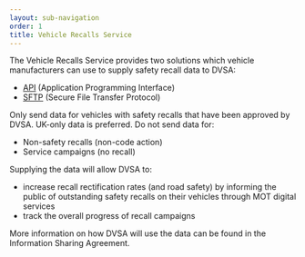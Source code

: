 ```yaml
---
layout: sub-navigation
order: 1
title: Vehicle Recalls Service
---
```

The Vehicle Recalls Service provides two solutions which vehicle manufacturers can use to supply safety recall data to DVSA:

- [API](/api/) (Application Programming Interface)
- [SFTP](/sftp/) (Secure File Transfer Protocol)

Only send data for vehicles with safety recalls that have been approved by DVSA. UK-only data is preferred. Do not send data for:

- Non-safety recalls (non-code action)
- Service campaigns (no recall)

Supplying the data will allow DVSA to:

- increase recall rectification rates (and road safety) by informing the public of outstanding safety recalls on their vehicles through MOT digital services
- track the overall progress of recall campaigns

More information on how DVSA will use the data can be found in the Information Sharing Agreement. 

